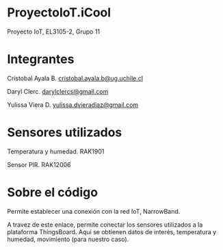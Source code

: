 # ProyectoIoT.iCool
Proyecto IoT, EL3105-2, Grupo 11
# Integrantes
Cristobal Ayala B. cristobal.ayala.b@ug.uchile.cl

Daryl Clerc. darylclercs@gmail.com

Yulissa Viera D. yulissa.dvieradiaz@gmail.com
# Sensores utilizados
Temperatura y humedad. RAK1901

Sensor PIR. RAK12006
# Sobre el código
Permite establecer una conexión con la red IoT, NarrowBand.

A travez de este enlace, permite conectar los sensores utilizados a la plataforma ThingsBoard.
Aquí se obtienen datos de interés, temperatura y humedad, movimiento (para nuestro caso).
